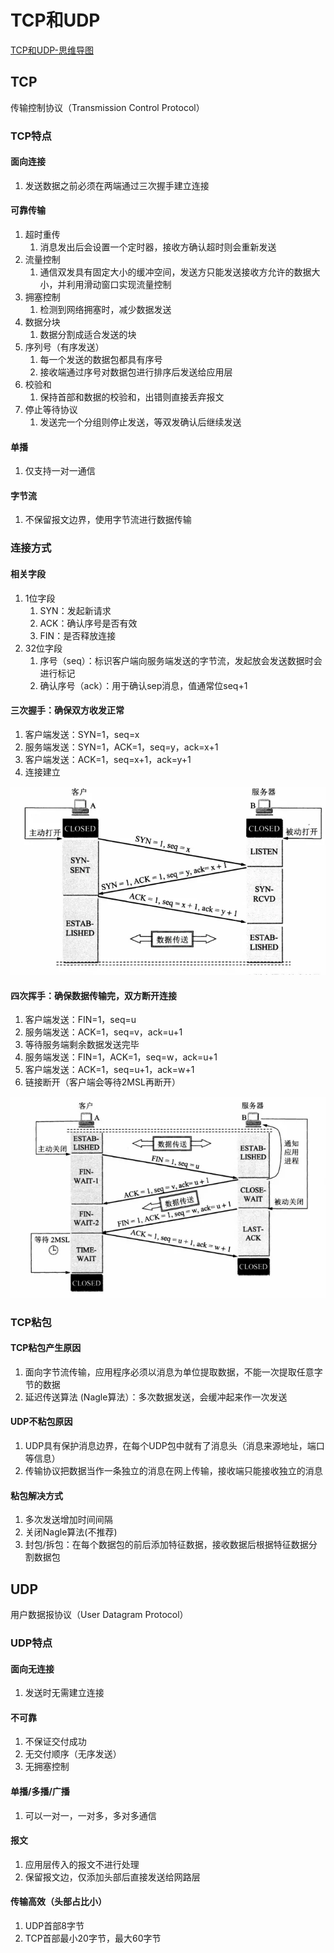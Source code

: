 # TCP和UDP

[TCP和UDP-思维导图](./mind/03-TCP和UDP.html)

## TCP

传输控制协议（Transmission Control Protocol）

### TCP特点

####  面向连接

1. 发送数据之前必须在两端通过三次握手建立连接

#### 可靠传输

1. 超时重传
   1. 消息发出后会设置一个定时器，接收方确认超时则会重新发送
2. 流量控制
   1. 通信双发具有固定大小的缓冲空间，发送方只能发送接收方允许的数据大小，并利用滑动窗口实现流量控制
3. 拥塞控制
   1. 检测到网络拥塞时，减少数据发送
4. 数据分块
   1. 数据分割成适合发送的块
5. 序列号（有序发送）
   1. 每一个发送的数据包都具有序号
   2. 接收端通过序号对数据包进行排序后发送给应用层
6. 校验和
   1. 保持首部和数据的校验和，出错则直接丢弃报文
7. 停止等待协议
   1. 发送完一个分组则停止发送，等双发确认后继续发送

#### 单播

1. 仅支持一对一通信

#### 字节流

1. 不保留报文边界，使用字节流进行数据传输

### 连接方式

#### 相关字段

1. 1位字段
   1. SYN：发起新请求
   2. ACK：确认序号是否有效
   3. FIN：是否释放连接
2. 32位字段
   1. 序号（seq）：标识客户端向服务端发送的字节流，发起放会发送数据时会进行标记
   2. 确认序号（ack）：用于确认sep消息，值通常位seq+1

#### 三次握手：确保双方收发正常

1. 客户端发送：SYN=1，seq=x
2. 服务端发送：SYN=1，ACK=1，seq=y，ack=x+1
3. 客户端发送：ACK=1，seq=x+1，ack=y+1
4. 连接建立

![三次握手](assets/03-三次握手.png)

#### 四次挥手：确保数据传输完，双方断开连接

1. 客户端发送：FIN=1，seq=u
2. 服务端发送：ACK=1，seq=v，ack=u+1
3. 等待服务端剩余数据发送完毕
4. 服务端发送：FIN=1，ACK=1，seq=w，ack=u+1
5. 客户端发送：ACK=1，seq=u+1，ack=w+1
6. 链接断开（客户端会等待2MSL再断开）

![四次挥手](assets/03-四次挥手.png)

### TCP粘包

#### TCP粘包产生原因

1. 面向字节流传输，应⽤程序必须以消息为单位提取数据，不能⼀次提取任意字节的数据
2. 延迟传送算法 (Nagle算法）：多次数据发送，会缓冲起来作一次发送

#### UDP不粘包原因

1. UDP具有保护消息边界，在每个UDP包中就有了消息头（消息来源地址，端⼝等信息）
2. 传输协议把数据当作⼀条独⽴的消息在⽹上传输，接收端只能接收独⽴的消息

#### 粘包解决方式

1. 多次发送增加时间间隔
2. 关闭Nagle算法(不推荐)
3. 封包/拆包：在每个数据包的前后添加特征数据，接收数据后根据特征数据分割数据包

## UDP

用户数据报协议（User Datagram Protocol）

### UDP特点

#### 面向无连接

1. 发送时无需建立连接

#### 不可靠

1. 不保证交付成功
2. 无交付顺序（无序发送）
3. 无拥塞控制
   

#### 单播/多播/广播

1. 可以一对一，一对多，多对多通信

#### 报文

1. 应用层传入的报文不进行处理
2. 保留报文边，仅添加头部后直接发送给网路层

#### 传输高效（头部占比小）

1. UDP首部8字节
2. TCP首部最小20字节，最大60字节
